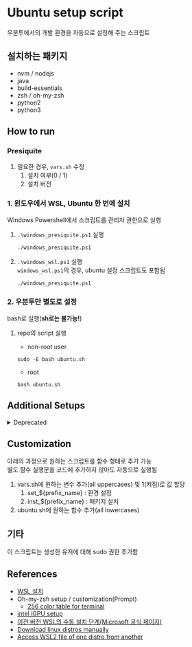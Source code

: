 # Ubuntu setup script

우분투에서의 개발 환경을 자동으로 설정해 주는 스크립트

## 설치하는 패키지

- nvm / nodejs
- java
- build-essentials
- zsh / oh-my-zsh
- python2
- python3

## How to run

### Presiquite

1. 필요한 경우, `vars.sh` 수정
   1. 설치 여부(0 / 1)
   2. 설치 버전

### 1. 윈도우에서 WSL, Ubuntu 한 번에 설치

Windows Powershell에서 스크립트를 관리자 권한으로 실행

1. `.\windows_presiquite.ps1` 실행

   ```bash
   ./windows_presiquite.ps1
   ```

1. `.\windows_wsl.ps1` 실행  
   `windows_wsl.ps1`의 경우, ubuntu 설정 스크립트도 포함됨

   ```bash
   ./windows_presiquite.ps1
   ```

### 2. 우분투만 별도로 설정

bash로 실행(**sh로는 불가능!**)

1. repo의 script 실행

   - non-root user

   ```shell
   sudo -E bash ubuntu.sh
   ```

   - root

   ```shell
   bash ubuntu.sh
   ```

## Additional Setups

<details>
   <summary>Deprecated</summary>

모두 각각 `windows_wsl.ps1`, `ubuntu.sh`에 포함됨  
별도로 설정 불필요

### Windows

WSL2는 윈도우의 가용 메모리를 계속 할당하는 메모리 과다 점유 버그가 존재함  
메모리 과다 점유 문제를 방지하기 위해 램 할당량 제한 권장됨  
\* Hpyer-V를 사용한 Docker for windows에서도 동일한 버그 발생

- `%USERPROFILE%\.wslconfig`에 아래 내용 추가(메모리 제한)

```shell
[wsl2]
memory=4GB
swap=0
```

- (Optional)Oh-my-zsh 사용시

fonts/ 내부의 폰트 설치 후, [터미널](https://github.com/microsoft/terminal)에서 해당 폰트로 폰트 설정

### Linux(Ubuntu)

- `/etc/wsl.conf`에 아래 내용 추가  
  default 값을 생성한 사용자 이름으로 변경

```shell
[user]
default=${생성한 사용자 이름}
```

</details>

## Customization

아래의 과정으로 원하는 스크립트를 함수 형태로 추가 가능  
별도 함수 실행문을 코드에 추가하지 않아도 자동으로 실행됨

1. vars.sh에 원하는 변수 추가(all uppercases) 및 1(켜짐)로 값 할당
   1. set\_${prefix_name} : 환경 설정
   2. inst\_${prefix_name} : 패키지 설치
2. ubuntu.sh에 원하는 함수 추가(all lowercases)

## 기타

이 스크립트는 생성한 유저에 대해 sudo 권한 추가함

## References

- [WSL 설치](https://learn.microsoft.com/ko-kr/windows/wsl/install)
- Oh-my-zsh setup / customization(Prompt)
  - [256 color table for terminal](https://en.wikipedia.org/wiki/File:Xterm_256color_chart.svg)
- [intel iGPU setup](https://www.intel.com/content/www/us/en/artificial-intelligence/harness-the-power-of-intel-igpu-on-your-machine.html)
- [이전 버전 WSL의 수동 설치 단계(Microsoft 공식 페이지)](https://learn.microsoft.com/ko-kr/windows/wsl/install-manual)
- [Download linux distros manually](https://learn.microsoft.com/ko-kr/windows/wsl/install-manual#downloading-distributions)
- [Access WSL2 file of one distro from another](https://superuser.com/questions/1659218/is-there-a-way-to-access-files-from-one-wsl-2-distro-image-in-another-one)
